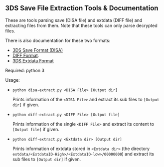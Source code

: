 3DS Save File Extraction Tools & Documentation
----

These are tools parsing save (DISA file) and extdata (DIFF file) and extracting files from them. Note that these tools can only parse decrypted files.

There is also documentation for these two formats:
 - [3DS Save Format (DISA)](DISA.md)
 - [DIFF Format](DIFF.md).
 - [3DS Extdata Format](EXTDATA.md)


Required: python 3

Usage:
 - `python disa-extract.py <DISA File> [Output dir]`

    Prints information of the `<DISA File>` and extract its sub files to `[Output dir]` if given.
 - `python diff-extract.py <DIFF File> [Output file]`

    Prints information of the single `<DIFF File>` and extract its content to `[Output file]` if given.

 - `python diff-extract.py <Extdata dir> [Output dir]`

    Prints information of extdata stored in `<Extdata dir>` (the directory `extdata/<ExtdataID-High>/<ExtdataID-low>/00000000`) and extract its sub files to `[Output dir]` if given.
